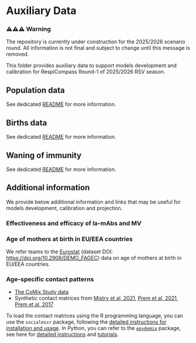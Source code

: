 # Auxiliary Data

### ⚠️⚠️⚠️ Warning
The repository is currently under construction for the 2025/2026 scenario round. All information is not final and subject to change until this message is removed.

This folder provides auxiliary data to support models development and calibration for RespiCompass Round-1 of 2025/2026 RSV season.

## Population data 

See dedicated [README](https://github.com/european-modelling-hubs/RespiCompass/tree/main/auxiliary-data/population) for more information.


## Births data 

See dedicated [README](https://github.com/european-modelling-hubs/RespiCompass/tree/main/auxiliary-data/births) for more information.


## Waning of immunity 

See dedicated [README](https://github.com/european-modelling-hubs/RespiCompass/tree/main/auxiliary-data/waning) for more information.


## Additional information 
We provide below additional information and links that may be useful for models development, calibration and projection.


### Effectiveness and efficacy of la-mAbs and MV



### Age of mothers at birth in EU/EEA countries
We refer teams to the [Eurostat](https://ec.europa.eu/eurostat/databrowser/view/demo_fagec__custom_17395850/default/table) (dataset DOI: https://doi.org/10.2908/DEMO_FAGEC) data on age of mothers at birth in EU/EEA countries.


### Age-specific contact patterns 

- [The CoMix Study data](https://socialcontactdata.org/data/)
- Synthetic contact matrices from [Mistry et al, 2021](https://github.com/mobs-lab/mixing-patterns), [Prem et al, 2021](https://journals.plos.org/ploscompbiol/article?id=10.1371/journal.pcbi.1009098), [Prem et al, 2017](https://journals.plos.org/ploscompbiol/article?id=10.1371/journal.pcbi.1005697)

To load the contact matrices using the R programming language, you can use the `socialmixr` package, following the [detailed instructions for installation and usage](https://cran.r-project.org/web/packages/socialmixr/vignettes/socialmixr.html). In Python, you can refer to the [`epydemix`](https://github.com/epistorm/epydemix) package, see here for [detailed instructions](https://github.com/epistorm/epydemix-data/) and [tutorials](https://github.com/epistorm/epydemix/blob/main/tutorials/2_Modeling_with_Population_Data.ipynb).
